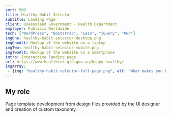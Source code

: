 ```yaml
---
sort: 500
title: Healthy Habit Selector
subtitle: Landing Page
client: Queensland Government - Health Department
employer: Publicis Worldwide
tech: ["WordPress", "Bootstrap", "Less", "jQuery", "PHP"]
imgOne: healthy-habit-selector-desktop.png
imgOneAlt: Mockup of the website on a laptop
imgTwo: healthy-habit-selector-mobile.png
imgTwoAlt: Mockup of the website on a smartphone
intro: Interactive landing page
url: https://www.healthier.qld.gov.au/happy-healthy/
imgArray:
 - {img: "healthy-habit-selector-full-page.png", alt: "What makes you happy? Select three #happyHealthyHabits you like doing. Full page mobile and desktop view."}
---
```


## My role

Page template development from design files provided by the UI designer and creation of custom taxonomy.
